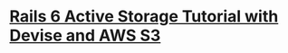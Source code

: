 
# [Rails 6 Active Storage Tutorial with Devise and AWS S3](https://www.youtube.com/watch?v=PDrsBPZWHLA)

